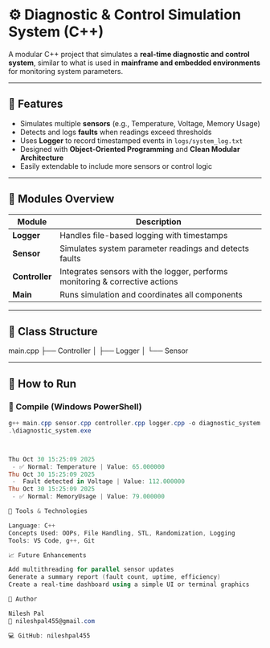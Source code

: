 # ⚙️ Diagnostic & Control Simulation System (C++)

A modular C++ project that simulates a **real-time diagnostic and control system**, similar to what is used in **mainframe and embedded environments** for monitoring system parameters.

---

## 🚀 Features
- Simulates multiple **sensors** (e.g., Temperature, Voltage, Memory Usage)
- Detects and logs **faults** when readings exceed thresholds
- Uses **Logger** to record timestamped events in `logs/system_log.txt`
- Designed with **Object-Oriented Programming** and **Clean Modular Architecture**
- Easily extendable to include more sensors or control logic

---

## 🧠 Modules Overview
| Module | Description |
|---------|-------------|
| **Logger** | Handles file-based logging with timestamps |
| **Sensor** | Simulates system parameter readings and detects faults |
| **Controller** | Integrates sensors with the logger, performs monitoring & corrective actions |
| **Main** | Runs simulation and coordinates all components |

---

## 🧩 Class Structure
main.cpp
├── Controller
│ ├── Logger
│ └── Sensor


---

## 🧪 How to Run
### 🔹 Compile (Windows PowerShell)
```powershell
g++ main.cpp sensor.cpp controller.cpp logger.cpp -o diagnostic_system.exe
.\diagnostic_system.exe



Thu Oct 30 15:25:09 2025
 - ✅ Normal: Temperature | Value: 65.000000
Thu Oct 30 15:25:09 2025
 -  Fault detected in Voltage | Value: 112.000000
Thu Oct 30 15:25:09 2025
 - ✅ Normal: MemoryUsage | Value: 79.000000

🧰 Tools & Technologies

Language: C++
Concepts Used: OOPs, File Handling, STL, Randomization, Logging
Tools: VS Code, g++, Git

📈 Future Enhancements

Add multithreading for parallel sensor updates
Generate a summary report (fault count, uptime, efficiency)
Create a real-time dashboard using a simple UI or terminal graphics

👤 Author

Nilesh Pal
📧 nileshpal455@gmail.com

💻 GitHub: nileshpal455
